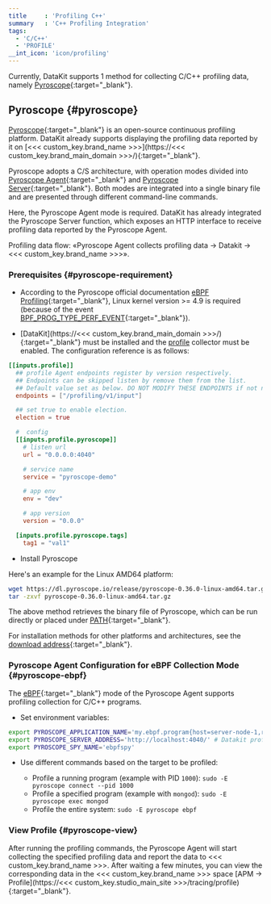 ```yaml
---
title     : 'Profiling C++'
summary   : 'C++ Profiling Integration'
tags:
  - 'C/C++'
  - 'PROFILE'
__int_icon: 'icon/profiling'
---
```


Currently, DataKit supports 1 method for collecting C/C++ profiling data, namely [Pyroscope](https://pyroscope.io/){:target="_blank"}.

## Pyroscope {#pyroscope}

[Pyroscope](https://pyroscope.io/){:target="_blank"} is an open-source continuous profiling platform. DataKit already supports displaying the profiling data reported by it on [<<< custom_key.brand_name >>>](https://<<< custom_key.brand_main_domain >>>/){:target="_blank"}.

Pyroscope adopts a C/S architecture, with operation modes divided into [Pyroscope Agent](https://pyroscope.io/docs/agent-overview/){:target="_blank"} and [Pyroscope Server](https://pyroscope.io/docs/server-overview/){:target="_blank"}. Both modes are integrated into a single binary file and are presented through different command-line commands.

Here, the Pyroscope Agent mode is required. DataKit has already integrated the Pyroscope Server function, which exposes an HTTP interface to receive profiling data reported by the Pyroscope Agent.

Profiling data flow: «Pyroscope Agent collects profiling data -> Datakit -> <<< custom_key.brand_name >>>».

### Prerequisites {#pyroscope-requirement}

- According to the Pyroscope official documentation [eBPF Profiling](https://pyroscope.io/docs/ebpf/#prerequisites-for-profiling-with-ebpf){:target="_blank"}, Linux kernel version >= 4.9 is required (because of the event [BPF_PROG_TYPE_PERF_EVENT](https://lkml.org/lkml/2016/9/1/831){:target="_blank"}).

- [DataKit](https://<<< custom_key.brand_main_domain >>>/){:target="_blank"} must be installed and the [profile](profile.md#config) collector must be enabled. The configuration reference is as follows:

```toml
[[inputs.profile]]
  ## profile Agent endpoints register by version respectively.
  ## Endpoints can be skipped listen by remove them from the list.
  ## Default value set as below. DO NOT MODIFY THESE ENDPOINTS if not necessary.
  endpoints = ["/profiling/v1/input"]

  ## set true to enable election.
  election = true

  #  config
  [[inputs.profile.pyroscope]]
    # listen url
    url = "0.0.0.0:4040"

    # service name
    service = "pyroscope-demo"

    # app env
    env = "dev"

    # app version
    version = "0.0.0"

  [inputs.profile.pyroscope.tags]
    tag1 = "val1"
```

- Install Pyroscope

Here's an example for the Linux AMD64 platform:

```sh
wget https://dl.pyroscope.io/release/pyroscope-0.36.0-linux-amd64.tar.gz
tar -zxvf pyroscope-0.36.0-linux-amd64.tar.gz
```

The above method retrieves the binary file of Pyroscope, which can be run directly or placed under [PATH](http://www.linfo.org/path_env_var.html){:target="_blank"}.

For installation methods for other platforms and architectures, see the [download address](https://pyroscope.io/downloads/){:target="_blank"}.

### Pyroscope Agent Configuration for eBPF Collection Mode {#pyroscope-ebpf}

The [eBPF](https://pyroscope.io/docs/ebpf/){:target="_blank"} mode of the Pyroscope Agent supports profiling collection for C/C++ programs.

- Set environment variables:

```sh
export PYROSCOPE_APPLICATION_NAME='my.ebpf.program{host=server-node-1,region=us-west-1,tag2=val2}'
export PYROSCOPE_SERVER_ADDRESS='http://localhost:4040/' # Datakit profile configured pyroscope listen url.
export PYROSCOPE_SPY_NAME='ebpfspy'
```

- Use different commands based on the target to be profiled:

    - Profile a running program (example with PID `1000`): `sudo -E pyroscope connect --pid 1000`
    - Profile a specified program (example with `mongod`): `sudo -E pyroscope exec mongod`
    - Profile the entire system: `sudo -E pyroscope ebpf`

### View Profile {#pyroscope-view}

After running the profiling commands, the Pyroscope Agent will start collecting the specified profiling data and report the data to <<< custom_key.brand_name >>>. After waiting a few minutes, you can view the corresponding data in the <<< custom_key.brand_name >>> space [APM -> Profile](https://<<< custom_key.studio_main_site >>>/tracing/profile){:target="_blank"}.